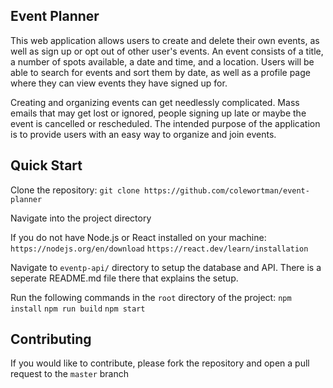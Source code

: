 ## Event Planner

This web application allows users to create and delete their own events, as well as sign up or opt out of other user's events. An event consists of a title, a number of spots available, a date and time, and a location. Users will be able to search for events and sort them by date, as well as a profile page where they can view events they have signed up for.

Creating and organizing events can get needlessly complicated. Mass emails that may get lost or ignored, people signing up late or maybe the event is cancelled or rescheduled. The intended purpose of the application is to provide users with an easy way to organize and join events.

## Quick Start

Clone the repository: `git clone https://github.com/colewortman/event-planner`

Navigate into the project directory

If you do not have Node.js or React installed on your machine: 
    `https://nodejs.org/en/download`
    `https://react.dev/learn/installation`

Navigate to `eventp-api/` directory to setup the database and API.
There is a seperate README.md file there that explains the setup.

Run the following commands in the `root` directory of the project:
    `npm install`
    `npm run build`
    `npm start`

## Contributing

If you would like to contribute, please fork the repository and open a pull request to the `master` branch
